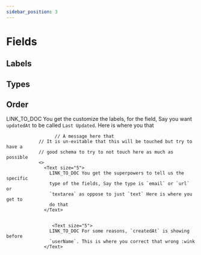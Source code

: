```yaml
---
sidebar_position: 3
---
```


# Fields

## Labels

## Types

## Order

  LINK_TO_DOC You get the customize the labels, for the field,
                    Say you want `updatedAt` to be called `Last Updated`. Here
                    is where you that


                      // A message here that
                // It is un-evitable that this will be touched but try to have a
                // good schema to try to not touch here as much as possible
                <>
                  <Text size="5">
                    LINK_TO_DOC You get the superpowers to tell us the specific
                    type of the fields, Say the type is `email` or `url` or
                    `textarea` as oppose to just `text` Here is where you get to
                    do that
                  </Text>


                     <Text size="5">
                    LINK_TO_DOC For some reasons, `createdAt` is showing before
                    `userName`. This is where you correct that wrong :wink
                  </Text>